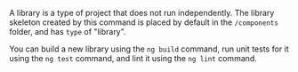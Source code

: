 A library is a type of project that does not run independently.
The library skeleton created by this command is placed by default in the `/components` folder, and has `type` of "library".

You can build a new library using the `ng build` command, run unit tests for it using the `ng test` command,
and lint it using the `ng lint` command.

